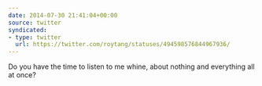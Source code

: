 ```yaml
---
date: 2014-07-30 21:41:04+00:00
source: twitter
syndicated:
- type: twitter
  url: https://twitter.com/roytang/statuses/494598576844967936/
---
```


Do you have the time to listen to me whine, about nothing and everything all at once?
